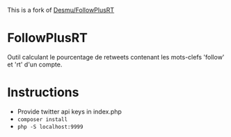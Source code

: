 This is a fork of [Desmu/FollowPlusRT](https://github.com/Desmu/FollowPlusRT)

# FollowPlusRT
Outil calculant le pourcentage de retweets contenant les mots-clefs 'follow' et 'rt' d'un compte.

# Instructions
- Provide twitter api keys in index.php
- `composer install`
- `php -S localhost:9999`
